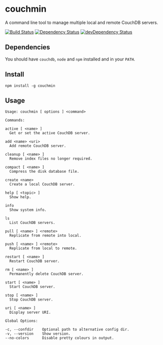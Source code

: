 # couchmin

A command line tool to manage multiple local and remote CouchDB servers.

[![Build Status](https://travis-ci.org/lupomontero/couchmin.svg?branch=master)](https://travis-ci.org/lupomontero/couchmin)
[![Dependency Status](https://david-dm.org/lupomontero/couchmin.svg?style=flat)](https://david-dm.org/lupomontero/couchmin)
[![devDependency Status](https://david-dm.org/lupomontero/couchmin/dev-status.png)](https://david-dm.org/lupomontero/couchmin#info=devDependencies)

## Dependencies

You should have `couchdb`, `node` and `npm` installed and in your `PATH`.

## Install

```
npm install -g couchmin
```

## Usage

```
Usage: couchmin [ options ] <command>

Commands:

active [ <name> ]
  Get or set the active CouchDB server.

add <name> <uri>
  Add remote CouchDB server.

cleanup [ <name> ]
  Remove index files no longer required.

compact [ <name> ]
  Compress the disk database file.

create <name>
  Create a local CouchDB server.

help [ <topic> ]
  Show help.

info
  Show system info.

ls
  List CouchDB servers.

pull [ <name> ] <remote>
  Replicate from remote into local.

push [ <name> ] <remote>
  Replicate from local to remote.

restart [ <name> ]
  Restart CouchDB server.

rm [ <name> ]
  Permanently delete CouchDB server.

start [ <name> ]
  Start CouchDB server.

stop [ <name> ]
  Stop CouchDB server.

uri [ <name> ]
  Display server URI.

Global Options:

-c, --confdir    Optional path to alternative config dir.
-v, --version    Show version.
--no-colors      Disable pretty colours in output.
```


